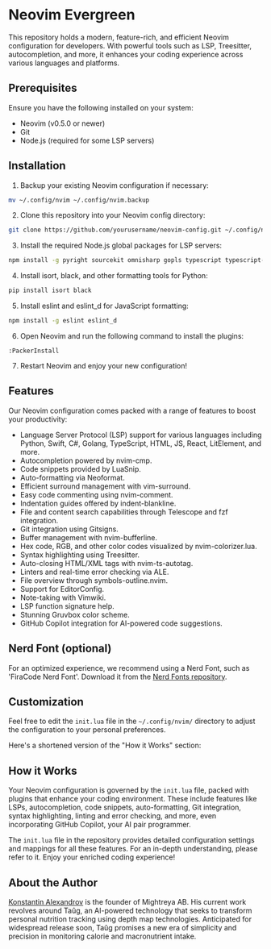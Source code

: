 # Neovim Evergreen

This repository holds a modern, feature-rich, and efficient Neovim configuration for developers. With powerful tools such as LSP, Treesitter, autocompletion, and more, it enhances your coding experience across various languages and platforms.

## Prerequisites

Ensure you have the following installed on your system:

- Neovim (v0.5.0 or newer)
- Git
- Node.js (required for some LSP servers)

## Installation

1. Backup your existing Neovim configuration if necessary:

```sh
mv ~/.config/nvim ~/.config/nvim.backup
```

2. Clone this repository into your Neovim config directory:

```sh
git clone https://github.com/yourusername/neovim-config.git ~/.config/nvim
```

3. Install the required Node.js global packages for LSP servers:

```sh
npm install -g pyright sourcekit omnisharp gopls typescript typescript-language-server vscode-html-languageserver-bin vscode-css-languageserver-bin tailwindcss-language-server vscode-json-languageserver
```

4. Install isort, black, and other formatting tools for Python:

```sh
pip install isort black
```

5. Install eslint and eslint_d for JavaScript formatting:

```sh
npm install -g eslint eslint_d
```

6. Open Neovim and run the following command to install the plugins:

```vim
:PackerInstall
```

7. Restart Neovim and enjoy your new configuration!

## Features

Our Neovim configuration comes packed with a range of features to boost your productivity:

- Language Server Protocol (LSP) support for various languages including Python, Swift, C#, Golang, TypeScript, HTML, JS, React, LitElement, and more.
- Autocompletion powered by nvim-cmp.
- Code snippets provided by LuaSnip.
- Auto-formatting via Neoformat.
- Efficient surround management with vim-surround.
- Easy code commenting using nvim-comment.
- Indentation guides offered by indent-blankline.
- File and content search capabilities through Telescope and fzf integration.
- Git integration using Gitsigns.
- Buffer management with nvim-bufferline.
- Hex code, RGB, and other color codes visualized by nvim-colorizer.lua.
- Syntax highlighting using Treesitter.
- Auto-closing HTML/XML tags with nvim-ts-autotag.
- Linters and real-time error checking via ALE.
- File overview through symbols-outline.nvim.
- Support for EditorConfig.
- Note-taking with Vimwiki.
- LSP function signature help.
- Stunning Gruvbox color scheme.
- GitHub Copilot integration for AI-powered code suggestions.

## Nerd Font (optional)

For an optimized experience, we recommend using a Nerd Font, such as 'FiraCode Nerd Font'. Download it from the [Nerd Fonts repository](https://github.com/ryanoasis/nerd-fonts).

## Customization

Feel free to edit the `init.lua` file in the `~/.config/nvim/` directory to adjust the configuration to your personal preferences.

Here's a shortened version of the "How it Works" section:

## How it Works

Your Neovim configuration is governed by the `init.lua` file, packed with plugins that enhance your coding environment. These include features like LSPs, autocompletion, code snippets, auto-formatting, Git integration, syntax highlighting, linting and error checking, and more, even incorporating GitHub Copilot, your AI pair programmer.

The `init.lua` file in the repository provides detailed configuration settings and mappings for all these features. For an in-depth understanding, please refer to it. Enjoy your enriched coding experience!

## About the Author

[Konstantin Alexandrov](https://mightreya.com) is the founder of Mightreya AB. His current work revolves around Taûg, an AI-powered technology that seeks to transform personal nutrition tracking using depth map technologies. Anticipated for widespread release soon, Taûg promises a new era of simplicity and precision in monitoring calorie and macronutrient intake.
